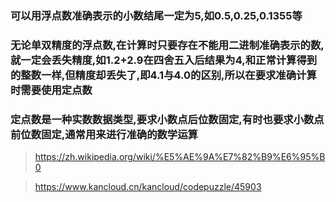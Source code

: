 ### 可以用浮点数准确表示的小数结尾一定为5,如0.5,0.25,0.1355等

### 无论单双精度的浮点数,在计算时只要存在不能用二进制准确表示的数,就一定会丢失精度,如1.2+2.9在四舍五入后结果为4,和正常计算得到的整数一样,但精度却丢失了,即4.1与4.0的区别,所以在要求准确计算时需要使用定点数

### 定点数是一种实数数据类型,要求小数点后位数固定,有时也要求小数点前位数固定,通常用来进行准确的数学运算

> https://zh.wikipedia.org/wiki/%E5%AE%9A%E7%82%B9%E6%95%B0

> https://www.kancloud.cn/kancloud/codepuzzle/45903

